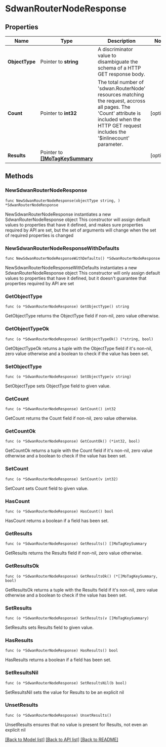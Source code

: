 # SdwanRouterNodeResponse

## Properties

Name | Type | Description | Notes
------------ | ------------- | ------------- | -------------
**ObjectType** | Pointer to **string** | A discriminator value to disambiguate the schema of a HTTP GET response body. | 
**Count** | Pointer to **int32** | The total number of &#39;sdwan.RouterNode&#39; resources matching the request, accross all pages. The &#39;Count&#39; attribute is included when the HTTP GET request includes the &#39;$inlinecount&#39; parameter. | [optional] 
**Results** | Pointer to [**[]MoTagKeySummary**](MoTagKeySummary.md) |  | [optional] 

## Methods

### NewSdwanRouterNodeResponse

`func NewSdwanRouterNodeResponse(objectType string, ) *SdwanRouterNodeResponse`

NewSdwanRouterNodeResponse instantiates a new SdwanRouterNodeResponse object
This constructor will assign default values to properties that have it defined,
and makes sure properties required by API are set, but the set of arguments
will change when the set of required properties is changed

### NewSdwanRouterNodeResponseWithDefaults

`func NewSdwanRouterNodeResponseWithDefaults() *SdwanRouterNodeResponse`

NewSdwanRouterNodeResponseWithDefaults instantiates a new SdwanRouterNodeResponse object
This constructor will only assign default values to properties that have it defined,
but it doesn't guarantee that properties required by API are set

### GetObjectType

`func (o *SdwanRouterNodeResponse) GetObjectType() string`

GetObjectType returns the ObjectType field if non-nil, zero value otherwise.

### GetObjectTypeOk

`func (o *SdwanRouterNodeResponse) GetObjectTypeOk() (*string, bool)`

GetObjectTypeOk returns a tuple with the ObjectType field if it's non-nil, zero value otherwise
and a boolean to check if the value has been set.

### SetObjectType

`func (o *SdwanRouterNodeResponse) SetObjectType(v string)`

SetObjectType sets ObjectType field to given value.


### GetCount

`func (o *SdwanRouterNodeResponse) GetCount() int32`

GetCount returns the Count field if non-nil, zero value otherwise.

### GetCountOk

`func (o *SdwanRouterNodeResponse) GetCountOk() (*int32, bool)`

GetCountOk returns a tuple with the Count field if it's non-nil, zero value otherwise
and a boolean to check if the value has been set.

### SetCount

`func (o *SdwanRouterNodeResponse) SetCount(v int32)`

SetCount sets Count field to given value.

### HasCount

`func (o *SdwanRouterNodeResponse) HasCount() bool`

HasCount returns a boolean if a field has been set.

### GetResults

`func (o *SdwanRouterNodeResponse) GetResults() []MoTagKeySummary`

GetResults returns the Results field if non-nil, zero value otherwise.

### GetResultsOk

`func (o *SdwanRouterNodeResponse) GetResultsOk() (*[]MoTagKeySummary, bool)`

GetResultsOk returns a tuple with the Results field if it's non-nil, zero value otherwise
and a boolean to check if the value has been set.

### SetResults

`func (o *SdwanRouterNodeResponse) SetResults(v []MoTagKeySummary)`

SetResults sets Results field to given value.

### HasResults

`func (o *SdwanRouterNodeResponse) HasResults() bool`

HasResults returns a boolean if a field has been set.

### SetResultsNil

`func (o *SdwanRouterNodeResponse) SetResultsNil(b bool)`

 SetResultsNil sets the value for Results to be an explicit nil

### UnsetResults
`func (o *SdwanRouterNodeResponse) UnsetResults()`

UnsetResults ensures that no value is present for Results, not even an explicit nil

[[Back to Model list]](../README.md#documentation-for-models) [[Back to API list]](../README.md#documentation-for-api-endpoints) [[Back to README]](../README.md)


